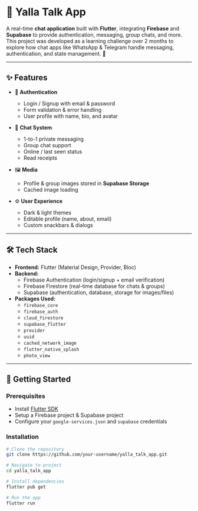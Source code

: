 # 📱 Yalla Talk App

A real-time **chat application** built with **Flutter**, integrating **Firebase** and **Supabase** to provide authentication, messaging, group chats, and more.  
This project was developed as a learning challenge over 2 months to explore how chat apps like WhatsApp & Telegram handle messaging, authentication, and state management. 🚀

---

## ✨ Features

- 🔐 **Authentication**
  - Login / Signup with email & password
  - Form validation & error handling
  - User profile with name, bio, and avatar

- 💬 **Chat System**
  - 1-to-1 private messaging
  - Group chat support
  - Online / last seen status
  - Read receipts

- 🖼 **Media**
  - Profile & group images stored in **Supabase Storage**
  - Cached image loading

- ⚙️ **User Experience**
  - Dark & light themes
  - Editable profile (name, about, email)
  - Custom snackbars & dialogs

---

## 🛠 Tech Stack

- **Frontend:** Flutter (Material Design, Provider, Bloc)
- **Backend:**
  - Firebase Authentication (login/signup + email verification)
  - Firebase Firestore (real-time database for chats & groups)
  - Supabase (authentication, database, storage for images/files)
- **Packages Used:**
  - `firebase_core`
  - `firebase_auth`
  - `cloud_firestore`
  - `supabase_flutter`
  - `provider`
  - `uuid`
  - `cached_network_image`
  - `flutter_native_splash`
  - `photo_view`

---

## 🚀 Getting Started

### Prerequisites
- Install [Flutter SDK](https://docs.flutter.dev/get-started/install)  
- Setup a Firebase project & Supabase project  
- Configure your `google-services.json` and `supabase` credentials  

### Installation
```bash
# Clone the repository
git clone https://github.com/your-username/yalla_talk_app.git

# Navigate to project
cd yalla_talk_app

# Install dependencies
flutter pub get

# Run the app
flutter run
